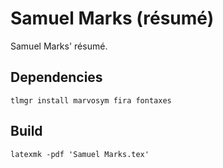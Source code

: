 Samuel Marks (résumé)
=====================

Samuel Marks' résumé.

## Dependencies

    tlmgr install marvosym fira fontaxes

## Build

    latexmk -pdf 'Samuel Marks.tex'
